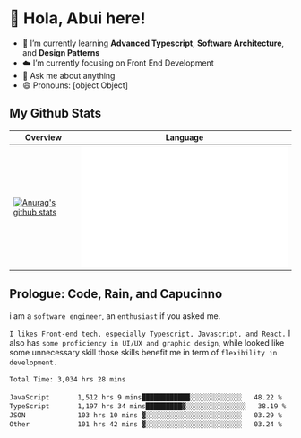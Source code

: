 # 👋 Hola, Abui here!

- 🌱 I’m currently learning **Advanced Typescript**, **Software Architecture**, and **Design Patterns**
- ☁️ I’m currently focusing on Front End Development
- 💬 Ask me about anything
- 😄 Pronouns: [object Object]

## My Github Stats

| Overview | Language |
| --- | --- |
|[![Anurag's github stats](https://github-readme-stats.vercel.app/api?username=abui-am&count_private=true)](https://github.com/anuraghazra/github-readme-stats)|![Language](https://raw.githubusercontent.com/abui-am/stats/c6455f656dfce7acd3951e5ec5b25d72af0b2ee3/generated/languages.svg)|

## Prologue: Code, Rain, and Capucinno
i am a `software engineer`, an `enthusiast` if you asked me. 

`I likes Front-end tech, especially Typescript, Javascript, and React.` I also has `some proficiency in UI/UX and graphic design`, while looked like some unnecessary skill those skills benefit me in term of `flexibility in development.`


<!--START_SECTION:waka-->

```text
Total Time: 3,034 hrs 28 mins

JavaScript       1,512 hrs 9 mins████████████░░░░░░░░░░░░░   48.22 %
TypeScript       1,197 hrs 34 mins█████████▓░░░░░░░░░░░░░░░   38.19 %
JSON             103 hrs 10 mins ▓░░░░░░░░░░░░░░░░░░░░░░░░   03.29 %
Other            101 hrs 42 mins ▓░░░░░░░░░░░░░░░░░░░░░░░░   03.24 %
```

<!--END_SECTION:waka-->
